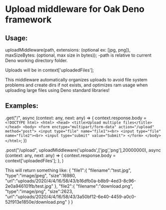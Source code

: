 # Upload middleware for Oak Deno framework

## Usage: 
uploadMiddleware(path, extensions: (optional ex: [jpg, png]), maxSizeBytes: (optional, max size in bytes));
-path is relative to current Deno working directory folder.

Uploads will be in context['uploadedFiles'];

This middleware automatically organizes uploads to avoid file system problems and create dirs if not exists, and optimizes ram usage when uploading large files using Deno standard libraries!

## Examples:
  .get("/", async (context: any, next: any) => {
    context.response.body = `
    <!DOCTYPE html>
      <html>
        <head>
            <title>Upload multiple files</title>
        </head>
        <body>
            <form enctype="multipart/form-data" action="/upload" method="post">
              <input type="file" name="file1"><br>
              <input type="file" name="file2"><br>
              <input type="submit" value="Submit">
            </form>
        </body>
      </html>
    `;
  })

  .post("/upload", uploadMiddleware('uploads',['jpg','png'],20000000),
    async (context: any, next: any) => {
      context.response.body = context['uploadedFiles'];
    },
  )

  This will return something like:
  {
	"file1":{
		"filename":"test.jpg",
		"type":"image/jpeg",
		"size":16980,
		"url":"uploads/2020/4/4/16/58/43/b16dfb0a-b8b9-4ed3-8c96-2e0a946101fb/test.jpg"
	},
	"file2":{
		"filename":"download.png",
		"type":"image/png",
		"size":2623,
		"url":"uploads/2020/4/4/16/58/43/3a50bf12-6e40-4459-a0c0-52f913e1850e/download.png"
	}
}

